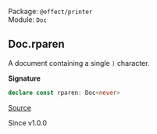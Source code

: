 Package: `@effect/printer`<br />
Module: `Doc`<br />

## Doc.rparen

A document containing a single `)` character.

**Signature**

```ts
declare const rparen: Doc<never>
```

[Source](https://github.com/Effect-TS/effect/tree/main/packages/printer/src/Doc.ts#L815)

Since v1.0.0